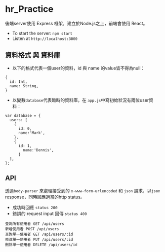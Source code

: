 # hr_Practice
後端server使用 Express 框架，建立於Node.js之上，前端會使用 React。

- To start the server: ` npm start `
- Listen at `http://localhost:3000`

## 資料格式 與 資料庫
- 以下的格式代表一個user的資料，id 與 name 的value皆不得為null：
```
{
  id: Int,
  name: String,
}
```
- 以變數` database `代表臨時的資料庫，在 `app.js`中寫初始狀況有兩位user資料：
```
var database = {
  users: [
    {
      id: 0,
      name:'Mark',
    },
    {
      id: 1,
        name:'Dennis',
      }
  ],
};
```

## API
透過`body-parser` 來處理接受到的 `x-www-form-urlencoded` 和 `json` 請求，以`json` response，同時回應適當的http status。
- 成功時回應 `status 200`
- 錯誤的 request input 回傳 `status 400`
```
查詢所有使用者 GET /api/users
新增使用者 POST /api/users
查詢單一使用者 GET /api/users/:id
修改單一使用者 PUT /api/users/:id
刪除單一使用者 DELETE /api/users/id
```
